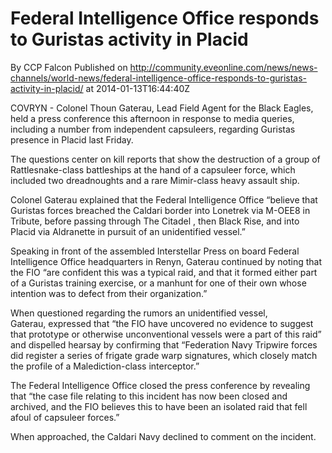 # Federal Intelligence Office responds to Guristas activity in Placid
By CCP Falcon
Published on http://community.eveonline.com/news/news-channels/world-news/federal-intelligence-office-responds-to-guristas-activity-in-placid/ at 2014-01-13T16:44:40Z

COVRYN -&nbsp;Colonel Thoun Gaterau, Lead Field Agent for the Black Eagles, held a press conference this afternoon in response to&nbsp;media queries, including a number&nbsp;from independent capsuleers, regarding Guristas presence in Placid last Friday.

The questions center on kill reports that show the destruction of a group of Rattlesnake-class battleships at the hand of a capsuleer force, which included&nbsp;two dreadnoughts and a&nbsp;rare Mimir-class heavy assault ship.

Colonel Gaterau explained that the Federal Intelligence Office “believe that Guristas forces breached the Caldari border into Lonetrek via M-OEE8 in Tribute, before passing through The Citadel , then Black Rise, and into Placid via Aldranette in pursuit of an unidentified vessel.”

Speaking in front of the assembled Interstellar Press on board Federal Intelligence Office headquarters in Renyn, Gaterau continued by&nbsp;noting that the FIO “are confident&nbsp;this was a typical raid, and that it formed either part of a Guristas training exercise,&nbsp;or a manhunt for one of their own whose intention was to defect from their organization.”

When questioned regarding the rumors an unidentified vessel, Gaterau,&nbsp;expressed&nbsp;that “the FIO have uncovered no evidence to suggest that prototype or otherwise unconventional vessels were a part of this raid” and dispelled hearsay by confirming that “Federation Navy Tripwire forces did register a series of frigate grade warp signatures, which closely match the profile of a Malediction-class interceptor.”

The Federal Intelligence Office closed the press conference by revealing that “the case file relating to this incident has now been closed and archived, and the FIO believes this to have been an isolated raid that fell afoul of capsuleer forces.”

When approached, the Caldari Navy declined to comment on the incident.

